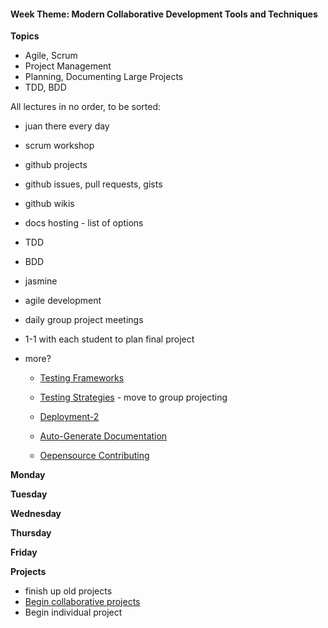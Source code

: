 <h4 class="weektheme">Week Theme: Modern Collaborative Development Tools and Techniques</h4>
  
**Topics**  
  * Agile, Scrum 
  * Project Management
  * Planning, Documenting Large Projects
  * TDD, BDD
  
All lectures in no order, to be sorted:
* juan there every day
* scrum workshop
* github projects
* github issues, pull requests, gists
* github wikis
* docs hosting - list of options
* TDD
* BDD
* jasmine
* agile development
* daily group project meetings
* 1-1 with each student to plan final project
* more?
    

  * [Testing Frameworks](https://github.com/jankeLearning/content-md/blob/master/npm-modules/09-testing-frameworks.md)  
  * [Testing Strategies](https://github.com/jankeLearning/content-md/blob/master/testing/09-testing-strategies.md)  - move to group projecting

  * [Deployment-2](https://github.com/jankeLearning/content-md/blob/master/dev-knowledge/07-deployment-2.md)  

  * [Auto-Generate Documentation](https://github.com/jankeLearning/content-md/blob/master/tools/09-doc-generators.md)  
  * [Oepensource Contributing](https://github.com/jankeLearning/content-md/blob/master/dev-knowledge/09-opensource-contributing.md)  

**Monday**  


**Tuesday**  


**Wednesday**  


**Thursday**  


**Friday**  
  
  
**Projects**  
  * finish up old projects
  * [Begin collaborative projects](https://github.com/jankeLearning/projects/blob/master/06-group-project.md)
  * Begin individual project


